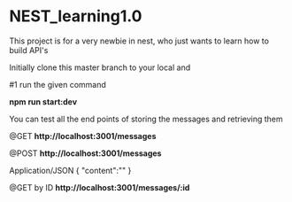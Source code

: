 # NEST_learning1.0
This project is for a very newbie in nest, who just wants to learn how to build API's 


Initially clone this master branch to your local and 

#1 run the given command

**npm run start:dev**
  
You can test all the end points of storing the messages and retrieving them 

@GET **http://localhost:3001/messages**

@POST **http://localhost:3001/messages**

Application/JSON
{
  "content":"<the message>"
}

@GET by ID **http://localhost:3001/messages/:id**
  
